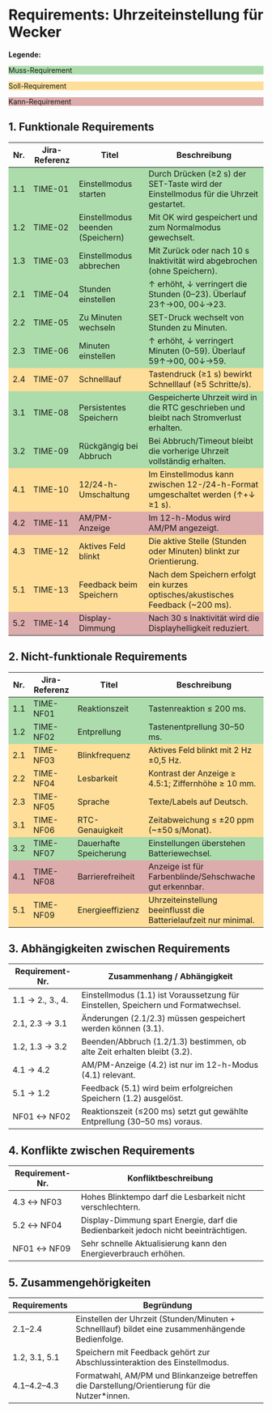 <style>
  .muss { background-color: rgba(51,170,51,.4) }
  .soll { background-color: rgba(255,174,0,.4) }
  .kann { background-color: rgba(170,51,51,.4) }
</style>

# Requirements: Uhrzeiteinstellung für Wecker

**Legende:** <p class="muss">Muss-Requirement</p> <p class="soll">Soll-Requirement</p> <p class="kann">Kann-Requirement</p>



## 1. Funktionale Requirements

<table>
  <thead>
    <tr><th>Nr.</th><th>Jira-Referenz</th><th>Titel</th><th>Beschreibung</th></tr>
  </thead>
  <tbody>
    <tr class="muss"><td>1.1</td><td>TIME-01</td><td>Einstellmodus starten</td><td>Durch Drücken (≥2 s) der SET-Taste wird der Einstellmodus für die Uhrzeit gestartet.</td></tr>
    <tr class="muss"><td>1.2</td><td>TIME-02</td><td>Einstellmodus beenden (Speichern)</td><td>Mit OK wird gespeichert und zum Normalmodus gewechselt.</td></tr>
    <tr class="muss"><td>1.3</td><td>TIME-03</td><td>Einstellmodus abbrechen</td><td>Mit Zurück oder nach 10 s Inaktivität wird abgebrochen (ohne Speichern).</td></tr>
    <tr class="muss"><td>2.1</td><td>TIME-04</td><td>Stunden einstellen</td><td>↑ erhöht, ↓ verringert die Stunden (0–23). Überlauf 23↑→00, 00↓→23.</td></tr>
    <tr class="muss"><td>2.2</td><td>TIME-05</td><td>Zu Minuten wechseln</td><td>SET-Druck wechselt von Stunden zu Minuten.</td></tr>
    <tr class="muss"><td>2.3</td><td>TIME-06</td><td>Minuten einstellen</td><td>↑ erhöht, ↓ verringert Minuten (0–59). Überlauf 59↑→00, 00↓→59.</td></tr>
    <tr class="soll"><td>2.4</td><td>TIME-07</td><td>Schnelllauf</td><td>Tastendruck (≥1 s) bewirkt Schnelllauf (≥5 Schritte/s).</td></tr>
    <tr class="muss"><td>3.1</td><td>TIME-08</td><td>Persistentes Speichern</td><td>Gespeicherte Uhrzeit wird in die RTC geschrieben und bleibt nach Stromverlust erhalten.</td></tr>
    <tr class="muss"><td>3.2</td><td>TIME-09</td><td>Rückgängig bei Abbruch</td><td>Bei Abbruch/Timeout bleibt die vorherige Uhrzeit vollständig erhalten.</td></tr>
    <tr class="soll"><td>4.1</td><td>TIME-10</td><td>12/24-h-Umschaltung</td><td>Im Einstellmodus kann zwischen 12-/24-h-Format umgeschaltet werden (↑+↓ ≥1 s).</td></tr>
    <tr class="kann"><td>4.2</td><td>TIME-11</td><td>AM/PM-Anzeige</td><td>Im 12-h-Modus wird AM/PM angezeigt.</td></tr>
    <tr class="soll"><td>4.3</td><td>TIME-12</td><td>Aktives Feld blinkt</td><td>Die aktive Stelle (Stunden oder Minuten) blinkt zur Orientierung.</td></tr>
    <tr class="soll"><td>5.1</td><td>TIME-13</td><td>Feedback beim Speichern</td><td>Nach dem Speichern erfolgt ein kurzes optisches/akustisches Feedback (~200 ms).</td></tr>
    <tr class="kann"><td>5.2</td><td>TIME-14</td><td>Display-Dimmung</td><td>Nach 30 s Inaktivität wird die Displayhelligkeit reduziert.</td></tr>
  </tbody>
</table>



## 2. Nicht-funktionale Requirements

<table>
  <thead>
    <tr><th>Nr.</th><th>Jira-Referenz</th><th>Titel</th><th>Beschreibung</th></tr>
  </thead>
  <tbody>
    <tr class="muss"><td>1.1</td><td>TIME-NF01</td><td>Reaktionszeit</td><td>Tastenreaktion ≤ 200 ms.</td></tr>
    <tr class="muss"><td>1.2</td><td>TIME-NF02</td><td>Entprellung</td><td>Tastenentprellung 30–50 ms.</td></tr>
    <tr class="soll"><td>2.1</td><td>TIME-NF03</td><td>Blinkfrequenz</td><td>Aktives Feld blinkt mit 2 Hz ±0,5 Hz.</td></tr>
    <tr class="soll"><td>2.2</td><td>TIME-NF04</td><td>Lesbarkeit</td><td>Kontrast der Anzeige ≥ 4.5:1; Ziffernhöhe ≥ 10 mm.</td></tr>
    <tr class="soll"><td>2.3</td><td>TIME-NF05</td><td>Sprache</td><td>Texte/Labels auf Deutsch.</td></tr>
    <tr class="soll"><td>3.1</td><td>TIME-NF06</td><td>RTC-Genauigkeit</td><td>Zeitabweichung ≤ ±20 ppm (~±50 s/Monat).</td></tr>
    <tr class="muss"><td>3.2</td><td>TIME-NF07</td><td>Dauerhafte Speicherung</td><td>Einstellungen überstehen Batteriewechsel.</td></tr>
    <tr class="kann"><td>4.1</td><td>TIME-NF08</td><td>Barrierefreiheit</td><td>Anzeige ist für Farbenblinde/Sehschwache gut erkennbar.</td></tr>
    <tr class="soll"><td>5.1</td><td>TIME-NF09</td><td>Energieeffizienz</td><td>Uhrzeiteinstellung beeinflusst die Batterielaufzeit nur minimal.</td></tr>
  </tbody>
</table>



## 3. Abhängigkeiten zwischen Requirements

| Requirement-Nr.       | Zusammenhang / Abhängigkeit                                                                  |
|-------------------------|----------------------------------------------------------------------------------------------|
| 1.1 → 2., 3., 4. | Einstellmodus (1.1) ist Voraussetzung für Einstellen, Speichern und Formatwechsel.                  |
| 2.1, 2.3 → 3.1          | Änderungen (2.1/2.3) müssen gespeichert werden können (3.1).                                 |
| 1.2, 1.3 → 3.2          | Beenden/Abbruch (1.2/1.3) bestimmen, ob alte Zeit erhalten bleibt (3.2).                     |
| 4.1 → 4.2               | AM/PM-Anzeige (4.2) ist nur im 12-h-Modus (4.1) relevant.                                    |
| 5.1 → 1.2               | Feedback (5.1) wird beim erfolgreichen Speichern (1.2) ausgelöst.                            |
| NF01 ↔ NF02             | Reaktionszeit (≤200 ms) setzt gut gewählte Entprellung (30–50 ms) voraus.                    |



## 4. Konflikte zwischen Requirements

| Requirement-Nr. | Konfliktbeschreibung                                                                       |
|-----------------|--------------------------------------------------------------------------------------------|
| 4.3 ↔ NF03      | Hohes Blinktempo darf die Lesbarkeit nicht verschlechtern.                                 |
| 5.2 ↔ NF04      | Display-Dimmung spart Energie, darf die Bedienbarkeit jedoch nicht beeinträchtigen.        |
| NF01 ↔ NF09     | Sehr schnelle Aktualisierung kann den Energieverbrauch erhöhen.                            |



## 5. Zusammengehörigkeiten

| Requirements | Begründung                                                                                                 |
|--------------|------------------------------------------------------------------------------------------------------------|
| 2.1–2.4      | Einstellen der Uhrzeit (Stunden/Minuten + Schnelllauf) bildet eine zusammenhängende Bedienfolge.           |
| 1.2, 3.1, 5.1| Speichern mit Feedback gehört zur Abschlussinteraktion des Einstellmodus.                                  |
| 4.1–4.2–4.3  | Formatwahl, AM/PM und Blinkanzeige betreffen die Darstellung/Orientierung für die Nutzer*innen.            |
